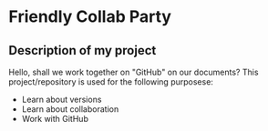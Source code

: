 # Friendly Collab Party

## Description of my project

Hello, shall we work together on "GitHub" on our documents? This project/repository is used for the following purposese:
- Learn about versions
- Learn about collaboration
- Work with GitHub


